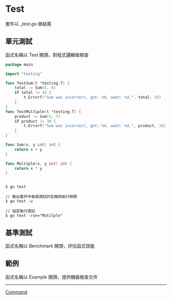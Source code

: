 # Test

套件以 _test.go 做結尾

## 單元測試

函式名稱以 Test 開頭，對程式邏輯做檢查

```go
package main

import "testing"

func TestSum(t *testing.T) {
	total := Sum(5, 6)
	if total != 10 {
		t.Errorf("Sum was incorrect, got: %d, want: %d.", total, 10)
	}
}
func TestMultiple(t *testing.T) {
	product := Sum(5, 7)
	if product != 30 {
		t.Errorf("Sum was incorrect, got: %d, want: %d.", product, 30)
	}
}

func Sum(x, y int) int {
	return x + y
}

func Multiple(x, y int) int {
	return x * y
}


```

```shell

$ go test

// 輸出套件中每個測試的名稱與執行時間
$ go test -v

// 指定執行測試
$ go test -run="Mutilple"

```

## 基準測試

函式名稱以 Benchmark 開頭，評估函式效能

## 範例

函式名稱以 Example 開頭，提供機器檢查文件

-----

[Command](Command.md)